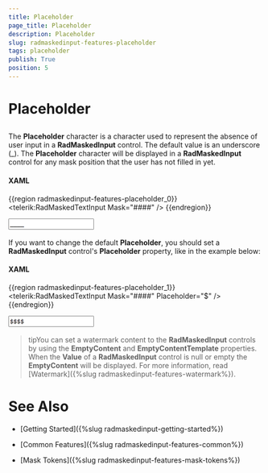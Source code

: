 ```yaml
---
title: Placeholder
page_title: Placeholder
description: Placeholder
slug: radmaskedinput-features-placeholder
tags: placeholder
publish: True
position: 5
---
```


# Placeholder



## 

The __Placeholder__ character is a character used to represent the absence of user input in a __RadMaskedInput__ control. The default value is an underscore (_). The __Placeholder__ character will be displayed in a __RadMaskedInput__ control for any mask position that the user has not filled in yet.

#### __XAML__

{{region radmaskedinput-features-placeholder_0}}
	<telerik:RadMaskedTextInput Mask="####" />
	{{endregion}}



![](images/RadMaskedTextBox_Features_Placeholder_Default.png)

If you want to change the default __Placeholder__, you should set a __RadMaskedInput__ control's __Placeholder__ property, like in the example below:

#### __XAML__

{{region radmaskedinput-features-placeholder_1}}
	<telerik:RadMaskedTextInput Mask="####" Placeholder="$" />
	{{endregion}}



![](images/RadMaskedTextBox_Features_Placeholder_Custom.png)

>tipYou can set a watermark content to the __RadMaskedInput__ controls by using the __EmptyContent__ and __EmptyContentTemplate__ properties. When the __Value__ of a __RadMaskedInput__ control is null or empty the __EmptyContent__ will be displayed. For more information, read [Watermark]({%slug radmaskedinput-features-watermark%}).

# See Also

 * [Getting Started]({%slug radmaskedinput-getting-started%})

 * [Common Features]({%slug radmaskedinput-features-common%})

 * [Mask Tokens]({%slug radmaskedinput-features-mask-tokens%})
